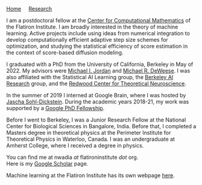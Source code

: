 [Home](/index.md) &nbsp; &nbsp; [Research](/research.md)

I am a postdoctoral fellow at the [Center for Computational Mathematics](https://www.simonsfoundation.org/flatiron/center-for-computational-mathematics/) of the Flatiron Institute. I am broadly interested in the theory of machine learning. Active projects include using ideas from numerical integration to develop computationally efficient adaptive step size schemes for optimization, and studying the statistical efficiency of score estimation in the context of score-based diffusion modeling.

I graduated with a PhD from the University of California, Berkeley in May of 2022. My advisors were [Michael I. Jordan](http://people.eecs.berkeley.edu/~jordan/) and [Michael R. DeWeese](https://deweeselab.com/).
I was also affiliated with the Statistical AI Learning group, the [Berkeley AI Research](https://bair.berkeley.edu/) group, and the [Redwood Center for Theoretical Neuroscience](https://redwood.berkeley.edu).

In the summer of 2019 I interned at Google Brain, where I was hosted by [Jascha Sohl-Dickstein](http://www.sohldickstein.com/). During the academic years 2018-21, my work was supported by a [Google PhD Fellowship](https://research.google/outreach/phd-fellowship/recipients/).

Before I went to Berkeley, I was a Junior Research Fellow at the National Center for Biological Sciences in Bangalore, India. Before that, I completed a Masters degree in theoretical physics at the Perimeter Institute for Theoretical Physics in Waterloo, Canada. I was an undergraduate at Amherst College, where I received a degree in physics.

You can find me at nwadia _at_ flatironinstitute _dot_ org.\
Here is my [Google Scholar](https://scholar.google.com/citations?hl=en&user=5qC5g3MAAAAJ) page.

Machine learning at the Flatiron Institute has its own webpage [here](https://www.simonsfoundation.org/machine-learning-at-the-flatiron-institute/).
